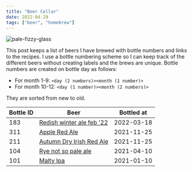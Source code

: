 ```yaml
---
title: "Beer Cellar"
date: 2022-04-29
tags: ["beer", "homebrew"]
---
```


![pale-fizzy-glass](/images/beer/pale-fizzy-glass.jpg)

This post keeps a list of beers I have brewed with bottle numbers and links to the recipes. I use a bottle numbering scheme so I can keep track of the different beers without creating labels and the brews are unique. Bottle numbers are created on bottle day as follows: 

* For month 1-9: `<day (2 numbers)><month (1 number)>` 
* For month 10-12: `<day (1 number)><month (2 numbers)>`

They are sorted from new to old.

| Bottle ID | Beer                                                              | Bottled at |
| --------- | ----------------------------------------------------------------- | ---------- |
| 183       | [Redish winter ale feb '22](/post/redish-winter-ale-februari-22/) | 2022-03-18 |
| 311       | [Apple Red Ale](/post/apple-red-ale/)                             | 2021-11-25 |
| 211       | [Autumn Dry Irish Red Ale](/post/autumn-dry-irish-red-ale/)       | 2021-11-25 |
| 104       | [Rye not so pale ale](/post/rye-not-so-pale-ale)                  | 2021-04-10 |
| 101       | [Malty Ipa](/post/malty-ipa/)                                     | 2021-01-10 |
